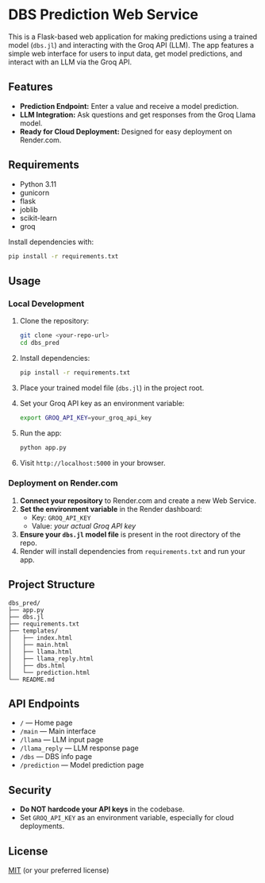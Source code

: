 # DBS Prediction Web Service

This is a Flask-based web application for making predictions using a trained model (`dbs.jl`) and interacting with the Groq API (LLM). The app features a simple web interface for users to input data, get model predictions, and interact with an LLM via the Groq API.

## Features

- **Prediction Endpoint:** Enter a value and receive a model prediction.
- **LLM Integration:** Ask questions and get responses from the Groq Llama model.
- **Ready for Cloud Deployment:** Designed for easy deployment on Render.com.

## Requirements

- Python 3.11
- gunicorn
- flask
- joblib
- scikit-learn
- groq

Install dependencies with:
```bash
pip install -r requirements.txt
```

## Usage

### Local Development

1. Clone the repository:
    ```bash
    git clone <your-repo-url>
    cd dbs_pred
    ```

2. Install dependencies:
    ```bash
    pip install -r requirements.txt
    ```

3. Place your trained model file (`dbs.jl`) in the project root.

4. Set your Groq API key as an environment variable:
    ```bash
    export GROQ_API_KEY=your_groq_api_key
    ```

5. Run the app:
    ```bash
    python app.py
    ```

6. Visit `http://localhost:5000` in your browser.

### Deployment on Render.com

1. **Connect your repository** to Render.com and create a new Web Service.
2. **Set the environment variable** in the Render dashboard:
    - Key: `GROQ_API_KEY`
    - Value: _your actual Groq API key_
3. **Ensure your `dbs.jl` model file** is present in the root directory of the repo.
4. Render will install dependencies from `requirements.txt` and run your app.

## Project Structure

```
dbs_pred/
├── app.py
├── dbs.jl
├── requirements.txt
├── templates/
│   ├── index.html
│   ├── main.html
│   ├── llama.html
│   ├── llama_reply.html
│   ├── dbs.html
│   └── prediction.html
└── README.md
```

## API Endpoints

- `/` — Home page
- `/main` — Main interface
- `/llama` — LLM input page
- `/llama_reply` — LLM response page
- `/dbs` — DBS info page
- `/prediction` — Model prediction page

## Security

- **Do NOT hardcode your API keys** in the codebase.
- Set `GROQ_API_KEY` as an environment variable, especially for cloud deployments.

## License

[MIT](LICENSE) (or your preferred license)